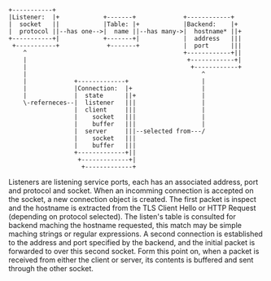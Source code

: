 


    +-----------+
    |Listener:  |+            +-------+             +------------+
    |  socket   ||            |Table: |+            |Backend:    |+
    |  protocol ||--has one-->|  name ||--has many->|  hostname* ||+
    +-----------+|            +-------+|            |  address   |||
     +-----------+             +-------+            |  port      |||
        ^                                           +------------+||
        |                                            +------------+|
        |                                             +------------+
        |                                                ^
        |             +-------------+                    |
        |             |Connection:  |+                   |
        |             |  state      ||+                  |
        \-referneces--|  listener   |||                  |
                      |  client     |||                  |
                      |    socket   |||                  |
                      |    buffer   |||                  |
                      |  server     |||--selected from---/
                      |    socket   |||
                      |    buffer   |||
                      +-------------+||
                       +-------------+|
                        +-------------+

Listeners are listening service ports, each has an associated address, port
and protocol and socket.  When an incomming connection is accepted on the
socket, a new connection object is created. The first packet is inspect
and the hostname is extracted from the TLS Client Hello or HTTP Request
(depending on protocol selected). The listen's table is consulted for backend
maching the hostname requested, this match may be simple maching strings or
regular expressions. A second connection is established to the address and
port specified by the backend, and the initial packet is forwarded to over
this second socket. Form this point on, when a packet is received from either
the client or server, its contents is buffered and sent through the other
socket.

